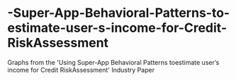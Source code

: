 # -Super-App-Behavioral-Patterns-to-estimate-user-s-income-for-Credit-RiskAssessment
Graphs from the 'Using Super-App Behavioral Patterns toestimate user’s income for Credit RiskAssessment' Industry Paper
